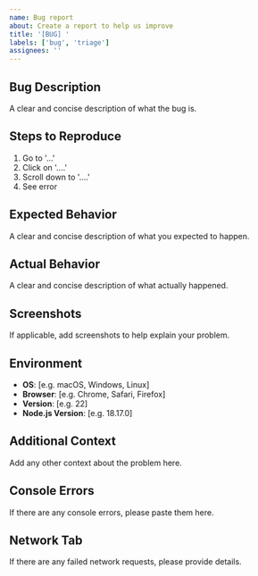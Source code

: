```yaml
---
name: Bug report
about: Create a report to help us improve
title: '[BUG] '
labels: ['bug', 'triage']
assignees: ''
---
```


## Bug Description
A clear and concise description of what the bug is.

## Steps to Reproduce
1. Go to '...'
2. Click on '....'
3. Scroll down to '....'
4. See error

## Expected Behavior
A clear and concise description of what you expected to happen.

## Actual Behavior
A clear and concise description of what actually happened.

## Screenshots
If applicable, add screenshots to help explain your problem.

## Environment
- **OS**: [e.g. macOS, Windows, Linux]
- **Browser**: [e.g. Chrome, Safari, Firefox]
- **Version**: [e.g. 22]
- **Node.js Version**: [e.g. 18.17.0]

## Additional Context
Add any other context about the problem here.

## Console Errors
If there are any console errors, please paste them here.

## Network Tab
If there are any failed network requests, please provide details.
